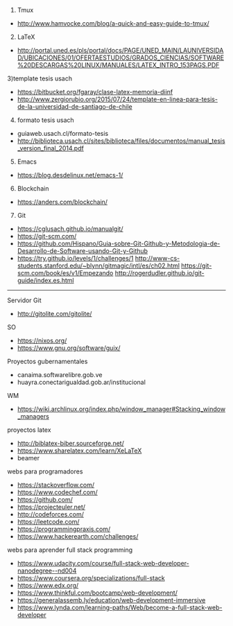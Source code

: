 1) Tmux

- http://www.hamvocke.com/blog/a-quick-and-easy-guide-to-tmux/

2) LaTeX

- http://portal.uned.es/pls/portal/docs/PAGE/UNED_MAIN/LAUNIVERSIDAD/UBICACIONES/01/OFERTAESTUDIOS/GRADOS_CIENCIAS/SOFTWARE%20DESCARGAS%20LINUX/MANUALES/LATEX_INTRO_153PAGS.PDF

3)template tesis usach
- https://bitbucket.org/fgaray/clase-latex-memoria-diinf
- http://www.zergiorubio.org/2015/07/24/template-en-linea-para-tesis-de-la-universidad-de-santiago-de-chile

4) formato tesis usach
- guiaweb.usach.cl/formato-tesis
- http://biblioteca.usach.cl/sites/biblioteca/files/documentos/manual_tesis_version_final_2014.pdf

5) Emacs

- https://blog.desdelinux.net/emacs-1/

6) Blockchain

- https://anders.com/blockchain/

7) Git
- https://cglusach.github.io/manualgit/
- https://git-scm.com/
- https://github.com/Hispano/Guia-sobre-Git-Github-y-Metodologia-de-Desarrollo-de-Software-usando-Git-y-Github
- https://try.github.io/levels/1/challenges/1
http://www-cs-students.stanford.edu/~blynn/gitmagic/intl/es/ch02.html
https://git-scm.com/book/es/v1/Empezando
http://rogerdudler.github.io/git-guide/index.es.html


---------------
Servidor Git
- http://gitolite.com/gitolite/


SO
- https://nixos.org/
- https://www.gnu.org/software/guix/

Proyectos gubernamentales
- canaima.softwarelibre.gob.ve
- huayra.conectarigualdad.gob.ar/institucional

WM
- https://wiki.archlinux.org/index.php/window_manager#Stacking_window_managers

proyectos latex
- http://biblatex-biber.sourceforge.net/
- https://www.sharelatex.com/learn/XeLaTeX
- beamer

webs para programadores
- https://stackoverflow.com/
- https://www.codechef.com/
- https://github.com/
- https://projecteuler.net/
- http://codeforces.com/
- https://leetcode.com/
- https://programmingpraxis.com/
- https://www.hackerearth.com/challenges/

webs para aprender full stack programming
- https://www.udacity.com/course/full-stack-web-developer-nanodegree--nd004
- https://www.coursera.org/specializations/full-stack
- https://www.edx.org/
- https://www.thinkful.com/bootcamp/web-development/
- https://generalassemb.ly/education/web-development-immersive
- https://www.lynda.com/learning-paths/Web/become-a-full-stack-web-developer
